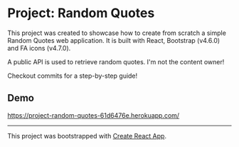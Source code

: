 # Project: Random Quotes

This project was created to showcase how to create from scratch a simple Random Quotes web application.
It is built with React, Bootstrap (v4.6.0) and FA icons (v4.7.0).

A public API is used to retrieve random quotes. I'm not the content owner!

Checkout commits for a step-by-step guide!

## Demo
https://project-random-quotes-61d6476e.herokuapp.com/

---

This project was bootstrapped with [Create React App](https://github.com/facebook/create-react-app).
